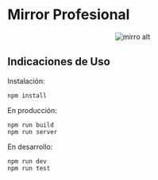 Mirror Profesional
=============

<p align="center"><img src="http://www.toth.cl/toth/img/mirror.png" alt="mirro alt" /></p>

## Indicaciones de Uso ##

Instalación:
```
npm install
```

En producción:
```
npm run build
npm run server
```

En desarrollo:
```
npm run dev
npm run test
```